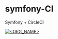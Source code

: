 # symfony-CI

Symfony + CircleCI

[![<ORG_NAME>](https://circleci.com/gh/NFLorD/symfony-CI.svg?style=shield)](<LINK>)
